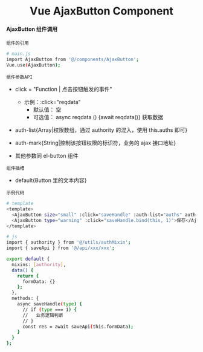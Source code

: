 <h1 align="center">
 Vue AjaxButton Component
</h1>

#### AjaxButton 组件调用

`组件的引用`

```bash
# main.js
import AjaxButton from '@/components/AjaxButton';
Vue.use(AjaxButton);
```

`组件参数API`

- click = "Function | 点击按钮触发的事件"
  - 示例：:click="reqdata"
    - 默认值： 空
    - 可选值： async reqdata () {await reqdata()} 获取数据
    
- auth-list{Array|权限数组，通过 authority 的混入，使用 this.auths 即可}
- auth-mark{String|控制该按钮权限的标识符，业务的 ajax 接口地址}
- 其他参数同 el-button 组件

`组件插槽`

- default{Button 里的文本内容}

`示例代码`

```bash
# template
<template>
  <AjaxButton size="small" :click="saveHandle" :auth-list="auths" auth-mark="/api/aaa">保存</AjaxButton>
  <AjaxButton type="warning" :click="saveHandle.bind(this, 1)">保存</AjaxButton>
</template>

# js
import { authority } from '@/utils/authMixin';
import { saveApi } from '@/api/xxx/xxx';

export default {
  mixins: [authority],
  data() {
    return {
      formData: {}
    };
  },
  methods: {
    async saveHandle(type) {
      // if (type === 1) {
      //   业务逻辑判断
      // }
      const res = await saveApi(this.formData);
    }
  }
};
```
